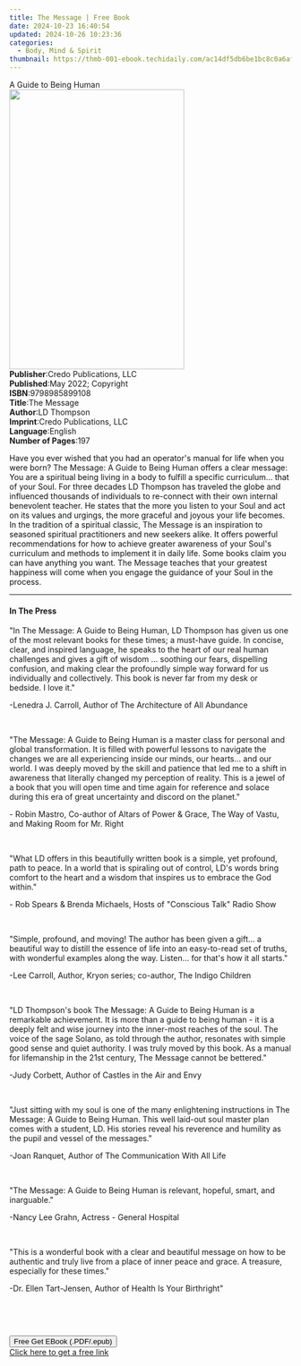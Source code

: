 ```yaml
---
title: The Message | Free Book
date: 2024-10-23 16:40:54
updated: 2024-10-26 10:23:36
categories:
  - Body, Mind & Spirit
thumbnail: https://thmb-001-ebook.techidaily.com/ac14df5db6be1bc8c0a6afbf3152140225fe04781aa82698b44633580019c0a4.jpg
---
```

<main id="book-container">
  <div class="flex flex-col">
    <div class="book-brief flex-1 py-6 px-4 sm:p-6 md:py-10 md:px-8">
      <!-- brief-->
      <div class="book-brief-main">A Guide to Being Human</div>
    </div>
    <div
      class="book-meta-info flex-1 grid gap-4 col-start-1 col-end-3 row-start-1 sm:mb-6 sm:grid-cols-4 lg:gap-6 lg:col-start-2 lg:row-end-6 lg:row-span-6 lg:mb-0"
    >
      <div
        class="book-meta-info-left place-content-center mt-4 p-4 text-sm leading-6 col-start-2 col-span-2 dark:text-slate-400"
      >
        <img
          class="w-full h-500 object-cover rounded-lg sm:h-255 sm:col-span-2 lg:col-span-full"
          src="https://img-001-ebook.techidaily.com/32ad8b1004b2e324f87f0ce67f51000e4106e12381cfb461bf4e1d1086ea5531.jpg"
          alt=""
          width="312"
          height="500"
        />
      </div>
      <div
        class="book-meta-info-right mt-2 col-start-1 row-start-2 col-span-3 self-center"
      >
        <!-- meta data  -->
        <div class="flex flex-col px-4 md:px-8">
          <div class="flex-1">
            <strong>Publisher</strong>:<span class="px-2"
              >Credo Publications, LLC</span
            >
          </div>
          <div class="flex-1">
            <strong>Published</strong>:<span class="px-2"
              >May 2022; Copyright</span
            >
          </div>
          <div class="flex-1">
            <strong>ISBN</strong>:<span class="px-2">9798985899108</span>
          </div>
          <div class="flex-1">
            <strong>Title</strong>:<span class="px-2">The Message</span>
          </div>
          <div class="flex-1">
            <strong>Author</strong>:<span class="px-2">LD Thompson</span>
          </div>
          <div class="flex-1">
            <strong>Imprint</strong>:<span class="px-2"
              >Credo Publications, LLC</span
            >
          </div>
          <div class="flex-1">
            <strong>Language</strong>:<span class="px-2">English</span>
          </div>
          <div class="flex-1">
            <strong>Number of Pages</strong>:<span class="px-2">197</span>
          </div>
        </div>
      </div>
    </div>
    <div class="book-description flex-1 py-6 px-4 sm:p-6 md:py-10 md:px-8">
      <div class="book-description-main">
        <div accordion-content="" id="description">
          <p>
            <span style="color: rgb(15, 17, 17)"
              >Have you ever wished that you had an operator's manual for life
              when you were born?&nbsp;</span
            >The Message: A Guide to Being Human<span
              style="color: rgb(15, 17, 17)"
              >&nbsp;offers a clear message: You are a spiritual being living in
              a body to fulfill a specific curriculum... that of your Soul. For
              three decades LD Thompson has traveled the globe and influenced
              thousands of individuals to re-connect with their own internal
              benevolent teacher. He states that the more you listen to your
              Soul and act on its values and urgings, the more graceful and
              joyous your life becomes. In the tradition of a spiritual
              classic,&nbsp;</span
            >The Message<span style="color: rgb(15, 17, 17)"
              >&nbsp;is an inspiration to seasoned spiritual practitioners and
              new seekers alike. It offers powerful recommendations for how to
              achieve greater awareness of your Soul's curriculum and methods to
              implement it in daily life. Some books claim you can have anything
              you want.&nbsp;</span
            >The Message<span style="color: rgb(15, 17, 17)"
              >&nbsp;teaches that your greatest happiness will come when you
              engage the guidance of your Soul in the process.</span
            >
          </p>
        </div>
      </div>
    </div>
    <div class="book-excerpts flex-1 py-6 px-4 sm:p-6 md:py-10 md:px-8">
      <!-- excerpts-->
      <div class="book-excerpts-main">
        <hr />
        <h4 class="placeholder placeholder-heading">
          <span>In The Press</span>
        </h4>
        <p></p>
        <p>
          "In The Message: A Guide to Being Human, LD Thompson has given us one
          of the most relevant books for these times; a must-have guide. In
          concise, clear, and inspired language, he speaks to the heart of our
          real human challenges and gives a gift of wisdom ... soothing our
          fears, dispelling confusion, and making clear the profoundly simple
          way forward for us individually and collectively. This book is never
          far from my desk or bedside. I love it."
        </p>
        <p>-Lenedra J. Carroll, Author of The Architecture of All Abundance</p>
        <p><br /></p>
        <p>
          "The Message: A Guide to Being Human is a master class for personal
          and global transformation. It is filled with powerful lessons to
          navigate the changes we are all experiencing inside our minds, our
          hearts... and our world. I was deeply moved by the skill and patience
          that led me to a shift in awareness that literally changed my
          perception of reality. This is a jewel of a book that you will open
          time and time again for reference and solace during this era of great
          uncertainty and discord on the planet."
        </p>
        <p>
          - Robin Mastro, Co-author of Altars of Power &amp; Grace, The Way of
          Vastu, and Making Room for Mr. Right
        </p>
        <p><br /></p>
        <p>
          "What LD offers in this beautifully written book is a simple, yet
          profound, path to peace. In a world that is spiraling out of control,
          LD's words bring comfort to the heart and a wisdom that inspires us to
          embrace the God within."
        </p>
        <p>
          - Rob Spears &amp; Brenda Michaels, Hosts of "Conscious Talk" Radio
          Show
        </p>
        <p><br /></p>
        <p>
          "Simple, profound, and moving! The author has been given a gift... a
          beautiful way to distill the essence of life into an easy-to-read set
          of truths, with wonderful examples along the way. Listen... for that's
          how it all starts."
        </p>
        <p>
          -Lee Carroll, Author, Kryon series; co-author, The Indigo Children
        </p>
        <p><br /></p>
        <p>
          "LD Thompson's book The Message: A Guide to Being Human is a
          remarkable achievement. It is more than a guide to being human - it is
          a deeply felt and wise journey into the inner-most reaches of the
          soul. The voice of the sage Solano, as told through the author,
          resonates with simple good sense and quiet authority. I was truly
          moved by this book. As a manual for lifemanship in the 21st century,
          The Message cannot be bettered."
        </p>
        <p>-Judy Corbett, Author of Castles in the Air and Envy</p>
        <p><br /></p>
        <p>
          "Just sitting with my soul is one of the many enlightening
          instructions in The Message: A Guide to Being Human. This well
          laid-out soul master plan comes with a student, LD. His stories reveal
          his reverence and humility as the pupil and vessel of the messages."
        </p>
        <p>-Joan Ranquet, Author of The Communication With All Life</p>
        <p><br /></p>
        <p>
          "The Message: A Guide to Being Human is relevant, hopeful, smart, and
          inarguable."
        </p>
        <p>-Nancy Lee Grahn, Actress - General Hospital</p>
        <p><br /></p>
        <p>
          "This is a wonderful book with a clear and beautiful message on how to
          be authentic and truly live from a place of inner peace and grace. A
          treasure, especially for these times."
        </p>
        <p>-Dr. Ellen Tart-Jensen, Author of Health Is Your Birthright"</p>
        <p><br /></p>
        <p><br /></p>
        <p></p>
      </div>
    </div>
    <div
      class="book-about-author flex-1 py-6 px-4 sm:p-6 md:py-10 md:px-8"
    ></div>
    <div class="book-free-get flex-1 py-6 px-4 sm:p-6 md:py-10 md:px-8">
      <button
        id="btn-free-get"
        class="bg-blue-500 hover:bg-blue-700 text-white font-bold py-2 px-4 rounded"
      >
        Free Get EBook (.PDF/.epub)
      </button>
      <div id="countdown-display" class="px-2 text-lg mt-2"></div>
      <a
        id="free-link"
        class="hidden bg-blue-500 hover:bg-blue-700 text-white font-bold py-2 px-4 rounded"
        href="https://www.ebooks.com/en-us/book/210563785/the-message/ld-thompson/"
        target="_blank"
        >Click here to get a free link</a
      >
    </div>
    <script>
      let countdownTime = 0;
      let countdownInterval = null;
      document
        .getElementById('btn-free-get')
        .addEventListener('click', startCountdown);
      function startCountdown() {
        countdownTime = new Date().getTime() + 60000 * 3;
        countdownInterval = setInterval(updateCountdown, 1000);
        document.getElementById('btn-free-get').disabled = true;
        document
          .getElementById('btn-free-get')
          .classList.add('bg-gray-500', 'cursor-not-allowed');
      }
      function updateCountdown() {
        let currentTime = new Date().getTime();
        let timeLeft = countdownTime - currentTime;
        let secondsLeft = Math.floor(timeLeft / 1000);
        document.getElementById('countdown-display').innerHTML =
          `Remaining time: ${secondsLeft} seconds.`;
        if (secondsLeft <= 0) {
          clearInterval(countdownInterval);
          document.getElementById('btn-free-get').classList.add('hidden');
          document.getElementById('free-link').classList.remove('hidden');
          document.getElementById('countdown-display').innerHTML = '';
        }
      }
    </script>
  </div>
</main>
